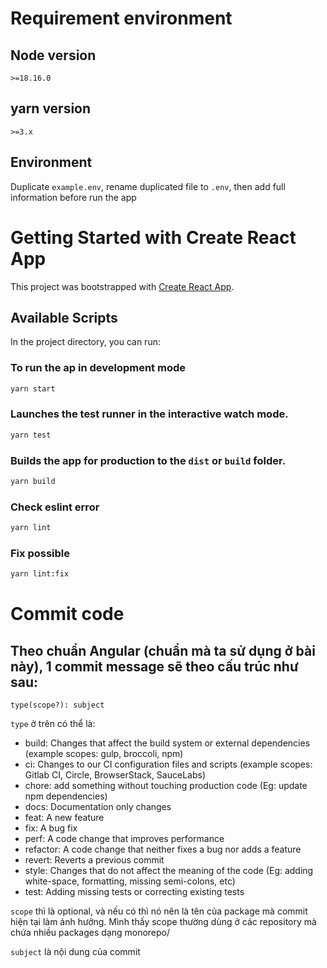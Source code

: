 # Requirement environment

## Node version
`>=18.16.0`

## yarn version
`>=3.x`

## Environment
Duplicate `example.env`, rename duplicated file to `.env`, then add full information before run the app

# Getting Started with Create React App

This project was bootstrapped with [Create React App](https://github.com/facebook/create-react-app).

## Available Scripts

In the project directory, you can run:

### To run the ap in development mode
```bash
yarn start
```

### Launches the test runner in the interactive watch mode.
```bash
yarn test
```

### Builds the app for production to the `dist` or `build` folder.
```bash
yarn build
```

### Check eslint error
```bash
yarn lint
```

### Fix possible
```bash
yarn lint:fix
```

# Commit code
## Theo chuẩn Angular (chuẩn mà ta sử dụng ở bài này), 1 commit message sẽ theo cấu trúc như sau:

`type(scope?): subject`

`type` ở trên có thể là:

- build: Changes that affect the build system or external dependencies (example scopes: gulp, broccoli, npm)
- ci: Changes to our CI configuration files and scripts (example scopes: Gitlab CI, Circle, BrowserStack, SauceLabs)
- chore: add something without touching production code (Eg: update npm dependencies)
- docs: Documentation only changes
- feat: A new feature
- fix: A bug fix
- perf: A code change that improves performance
- refactor: A code change that neither fixes a bug nor adds a feature
- revert: Reverts a previous commit
- style: Changes that do not affect the meaning of the code (Eg: adding white-space, formatting, missing semi-colons, etc)
- test: Adding missing tests or correcting existing tests

`scope` thì là optional, và nếu có thì nó nên là tên của package mà commit hiện tại làm ảnh hưởng. Mình thấy scope thường dùng ở các repository mà chứa nhiều packages dạng monorepo/

`subject` là nội dung của commit


